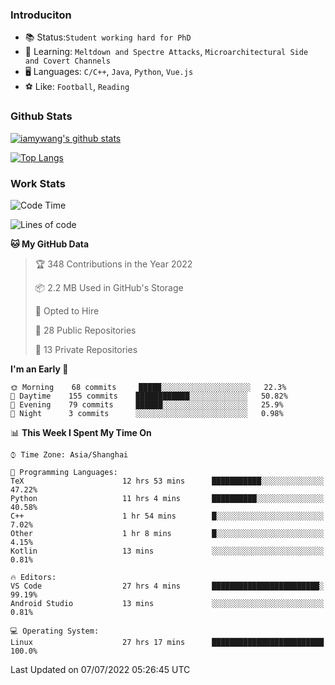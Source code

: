 ### Introduciton

- 📚 Status:`Student working hard for PhD`
- 🔎 Learning: `Meltdown and Spectre Attacks`, `Microarchitectural Side and Covert Channels`
- 🖥️ Languages: `C/C++`, `Java`, `Python`, `Vue.js`
- ⚽ Like: `Football`, `Reading`

### Github Stats

[![iamywang's github stats](https://github-readme-stats.vercel.app/api?username=iamywang&count_private=true&show_icons=true)]()

[![Top Langs](https://github-readme-stats.vercel.app/api/top-langs/?username=iamywang&layout=compact)]()

### Work Stats

<!--START_SECTION:waka-->
![Code Time](http://img.shields.io/badge/Code%20Time-508%20hrs%2010%20mins-blue)

![Lines of code](https://img.shields.io/badge/From%20Hello%20World%20I%27ve%20Written--38%20Thousand%20lines%20of%20code-blue)

**🐱 My GitHub Data** 

> 🏆 348 Contributions in the Year 2022
 > 
> 📦 2.2 MB Used in GitHub's Storage 
 > 
> 💼 Opted to Hire
 > 
> 📜 28 Public Repositories 
 > 
> 🔑 13 Private Repositories  
 > 
**I'm an Early 🐤** 

```text
🌞 Morning    68 commits     █████░░░░░░░░░░░░░░░░░░░░   22.3% 
🌆 Daytime    155 commits    ████████████░░░░░░░░░░░░░   50.82% 
🌃 Evening    79 commits     ██████░░░░░░░░░░░░░░░░░░░   25.9% 
🌙 Night      3 commits      ░░░░░░░░░░░░░░░░░░░░░░░░░   0.98%

```


📊 **This Week I Spent My Time On** 

```text
⌚︎ Time Zone: Asia/Shanghai

💬 Programming Languages: 
TeX                      12 hrs 53 mins      ███████████░░░░░░░░░░░░░░   47.22% 
Python                   11 hrs 4 mins       ██████████░░░░░░░░░░░░░░░   40.58% 
C++                      1 hr 54 mins        █░░░░░░░░░░░░░░░░░░░░░░░░   7.02% 
Other                    1 hr 8 mins         █░░░░░░░░░░░░░░░░░░░░░░░░   4.15% 
Kotlin                   13 mins             ░░░░░░░░░░░░░░░░░░░░░░░░░   0.81%

🔥 Editors: 
VS Code                  27 hrs 4 mins       ████████████████████████░   99.19% 
Android Studio           13 mins             ░░░░░░░░░░░░░░░░░░░░░░░░░   0.81%

💻 Operating System: 
Linux                    27 hrs 17 mins      █████████████████████████   100.0%

```


 Last Updated on 07/07/2022 05:26:45 UTC
<!--END_SECTION:waka-->

